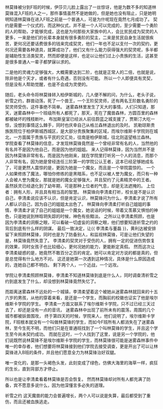 林莫锋被分到F班的时候，伊莎贝儿脸上露出了一丝惊讶，他是为数不多的知道林莫锋混入F班的人之一，那件事情虽然不是她做的，但是她也没有阻止，只是她明明知道林莫锋在进入F班之前是一个普通人，可是为什呢现在竟然七月成功了。
契约是需要一个仪式的，而这种仪式，并不是一个人可以完成的，至少需要一个勇阶的人的帮助，才能够完成，这也是为何那些大家族中的人，会比贫民成为契灵的人更多，一来是他们的长辈本身就有很多勇阶的契主，二来是贫民自身生活就很疾苦，更何况还要话费很多的钱来完成契灵，他们一年也不足以支付一次的契约，更何况还需要各种道具，就算成功了，他们又有什么能力获得强大的契灵呢，多半都是辅助性生活类契灵，然而即便是这样，也足以让他们过上小贵族的生活，这甚至是很多普通人一辈子都梦寐以求的。

二是他的灵魂力足够强大，大概需要达到二阶，也就是正常人的二倍，也就是说，除非他是个天才，或者有什么奇遇，否则没有可能。
所以一个人即便具有灵契，但是没有人帮助觉醒，也是不会成为灵使的。


随后，老头命令将林莫锋转入柏伊斯城的，几人便不解的问，为什么，老头子说，祈雪之约，群兽动荡，死了一个兽王，一个王阶契灵师，还有两名王阶数名勇阶的契灵师受伤，这件事绝不简单。
迷雾森林里发生了天大的事情，人们只知道，那天，迷雾森林中一个班级所有人都死了，那天，死在了魔兽森林，方圆百里的森林都被破坏的残枝断叶。
布加斯皇室已经派人前往蔚蓝之城支援了，贾斯汀大吃一惊，没想到事情这么棘手，同时也庆幸自己从格兰森林退出的及时。
凯勒琼斯贵族医院位于柏伊斯城西城区，是大部分贵族聚集的区域，而埃尔维斯卡学院则在城北，一方面属于贵族与平民的交汇处，往南是柏伊斯城，往北则遥望格兰森林。
学院查看了林莫锋的信息，才发现林莫锋竟然是一个曾经非常有名的人，当然他的有名并不是因为他自己，而是因为他的姐姐。
来人记得林莫锋，因为当然并不是因为林莫锋非常有名，而是因为他刚来，就在学院里打听另一个人的消息，而那个人非常有名，因为她是曾经连任三阶第一的学院公认王者，这本已经足够她成名了，可是更然人震惊的是，更因为她是一个魔女，而且是一个举院震惊的。
一个人如果修炼了魔法，哪怕你修练的是黑暗系，也不足以被人誉为魔女，而只有一种人会被人誉为魔女，那就是她的魔女足够强大，并且契约了元素精灵中的王者。
虽然妖灵已经退化到了幼年期，可是那种上位者的气息，却是无法遮掩的。
上位者：拥有人形，并且具有相当高的智慧。
林莫锋向李清柔打听，校长是不是认识自己，李清柔说应该不认识，但是肯定认识，林莫锋问为什么，李清柔才说了所有人都认识自己，因为自己的姐姐太出色了。
林莫锋向李清柔打听自己姐姐的事情，李清柔才说了自己的姐姐是一个魔女，她说话的时候，带着又羡慕又惧怕的神色，只是她说到林晗玥失踪的时候，神色有些黯淡。
之所以让李清柔照顾，也是因为李清柔的洞察之眼，可以看破一切虚妄的洞察之眼，他们想要知道祈雪之约的背后到底有什么样的阴谋。
最后一致决定，让{{  李清柔与董磊  }}，黄利达被安排留下来照顾林莫锋，同时也是为了防备别人，和监视林莫锋，可是让他们失望的是，林莫锋竟然失意了。
李清柔的契灵对于受伤的人，拥有一定的促进伤势恢复的效果，同时女孩子也比较细心，更何况她的能力，更能断定真假。
然而这次让李清柔疑惑的是，她竟然不敢百分之百的肯定。她可以肯定对方说的都是真的，但是总觉得有什么地方不对。
这还是她第一次遇到这种情况，具体是什么原因造成的，连她自己都不明白。
剩下两个人，一个近战，一个远攻。

学院让李清柔照顾林莫锋，李清柔不知道林莫锋到底是什么人，同时调查清祈雪之约到底发生了什么，却没想到林莫锋竟然失忆了。


而距离迷雾森林不远处的一个城镇，李清柔望着这个被她从迷雾森林就回来的十五六岁的男孩，从他的穿着来看，是还是一个学生，而胸前的校徽也证实了他是埃尔维斯卡学院的学生。
李清柔一方面又联系了埃尔维斯卡学院，只不过已经三天过去了，却还是没有一点的音讯，
迷雾森林中出现了前所未有的震荡，周围的几个城市都被妖兽围攻，
终于第四天的时候，学院来人，他们说明了，埃尔维斯卡学院，F班根本就没有一个叫做林莫锋的学生，而如今F班所有人都消失在了迷雾森林，至今生死不明，而他们只是在普通班找到了一个叫林莫锋的学生，并且这个学生至今尚未契约成功。
而就在这时，一个人找到了这里，说是另一个学院的，他们说既然说林莫锋不是埃尔维斯卡学院的学生，而林莫锋很可能是迷雾森林事件中唯一的幸存者，他们想要将林莫锋接到他们学院去接受调查，更是开出了可以让林莫锋进入B班的条件，并且他们愿意全力为林莫锋治好双腿。






唯一变化的，是那一头褐色头发，此刻变成了绿色，仿佛大海里的海草一样，疯狂的生长，直到背部方才停止。



所以也是让李清柔看着林莫锋是否会恢复。
然而林莫锋却对所有人都充满了防备，宾不愿意多说什么，因为他深懂言多必失的道理。



祈雪之约
这天魔兽的能力会普遍增长，两个人可以说是失算，最后都受到了重伤，而且还被血族逃走。
